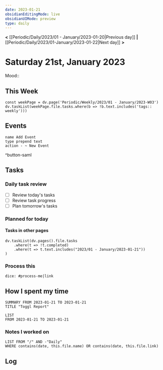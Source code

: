 ```yaml
---
date: 2023-01-21
obsidianEditingMode: live
obsidianUIMode: preview
type: daily
---
```


**<** [[Periodic/Daily/2023/01 - January/2023-01-20|Previous day]] **|** [[Periodic/Daily/2023/01-January/2023-01-22|Next day]] **>**

# Saturday 21st, January 2023

Mood:: 

## This Week

```dataviewjs
const weekPage = dv.page('Periodic/Weekly/2023/01 - January/2023-W03')
dv.taskList(weekPage.file.tasks.where(b => !b.text.includes('tags:: weekly')))
```

## Events
```button
name Add Event
type prepend text
action - ~ New Event
```
^button-saml

## Tasks

### Daily task review
- [ ] Review today's tasks
- [ ] Review task progress
- [ ] Plan tomorrow's tasks

### Planned for today

#### Tasks in other pages
```dataviewjs
dv.taskList(dv.pages().file.tasks
	.where(t => !t.completed)
	.where(t => t.text.includes("2023/01 - January/2023-01-21"))
)
```

### Process this
`dice: #process-me|link`

## How I spent my time

```toggl
SUMMARY FROM 2023-01-21 TO 2023-01-21
TITLE "Toggl Report"
```

```toggl
LIST
FROM 2023-01-21 TO 2023-01-21
```

### Notes I worked on

```dataview
LIST FROM "/" AND -"Daily"
WHERE contains(date, this.file.name) OR contains(date, this.file.link)
```

## Log
